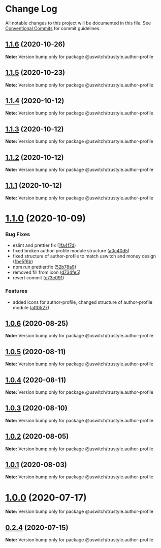 # Change Log

All notable changes to this project will be documented in this file.
See [Conventional Commits](https://conventionalcommits.org) for commit guidelines.

## [1.1.6](https://github.com/uswitch/trustyle/compare/@uswitch/trustyle.author-profile@1.1.5...@uswitch/trustyle.author-profile@1.1.6) (2020-10-26)

**Note:** Version bump only for package @uswitch/trustyle.author-profile





## [1.1.5](https://github.com/uswitch/trustyle/compare/@uswitch/trustyle.author-profile@1.1.4...@uswitch/trustyle.author-profile@1.1.5) (2020-10-23)

**Note:** Version bump only for package @uswitch/trustyle.author-profile





## [1.1.4](https://github.com/uswitch/trustyle/compare/@uswitch/trustyle.author-profile@1.1.2...@uswitch/trustyle.author-profile@1.1.4) (2020-10-12)

**Note:** Version bump only for package @uswitch/trustyle.author-profile





## [1.1.3](https://github.com/uswitch/trustyle/compare/@uswitch/trustyle.author-profile@1.1.2...@uswitch/trustyle.author-profile@1.1.3) (2020-10-12)

**Note:** Version bump only for package @uswitch/trustyle.author-profile





## [1.1.2](https://github.com/uswitch/trustyle/compare/@uswitch/trustyle.author-profile@1.1.0...@uswitch/trustyle.author-profile@1.1.2) (2020-10-12)

**Note:** Version bump only for package @uswitch/trustyle.author-profile





## [1.1.1](https://github.com/uswitch/trustyle/compare/@uswitch/trustyle.author-profile@1.1.0...@uswitch/trustyle.author-profile@1.1.1) (2020-10-12)

**Note:** Version bump only for package @uswitch/trustyle.author-profile





# [1.1.0](https://github.com/uswitch/trustyle/compare/@uswitch/trustyle.author-profile@1.0.9...@uswitch/trustyle.author-profile@1.1.0) (2020-10-09)


### Bug Fixes

* eslint and prettier fix ([1fa4f7d](https://github.com/uswitch/trustyle/commit/1fa4f7d))
* fixed broken author-profile module structure ([a0c40d5](https://github.com/uswitch/trustyle/commit/a0c40d5))
* fixed structure of author-profile to match uswitch and money design ([1be5f6b](https://github.com/uswitch/trustyle/commit/1be5f6b))
* npm run prettier:fix ([52b78a9](https://github.com/uswitch/trustyle/commit/52b78a9))
* removed fill from icon ([d734fe5](https://github.com/uswitch/trustyle/commit/d734fe5))
* revert commit ([c73e091](https://github.com/uswitch/trustyle/commit/c73e091))


### Features

* added icons for author-profile, changed structure of author-profile module ([aff0527](https://github.com/uswitch/trustyle/commit/aff0527))






## [1.0.6](https://github.com/uswitch/trustyle/compare/@uswitch/trustyle.author-profile@1.0.5...@uswitch/trustyle.author-profile@1.0.6) (2020-08-25)

**Note:** Version bump only for package @uswitch/trustyle.author-profile





## [1.0.5](https://github.com/uswitch/trustyle/compare/@uswitch/trustyle.author-profile@1.0.4...@uswitch/trustyle.author-profile@1.0.5) (2020-08-11)

**Note:** Version bump only for package @uswitch/trustyle.author-profile





## [1.0.4](https://github.com/uswitch/trustyle/compare/@uswitch/trustyle.author-profile@1.0.3...@uswitch/trustyle.author-profile@1.0.4) (2020-08-11)

**Note:** Version bump only for package @uswitch/trustyle.author-profile





## [1.0.3](https://github.com/uswitch/trustyle/compare/@uswitch/trustyle.author-profile@1.0.0...@uswitch/trustyle.author-profile@1.0.3) (2020-08-10)

**Note:** Version bump only for package @uswitch/trustyle.author-profile





## [1.0.2](https://github.com/uswitch/trustyle/compare/@uswitch/trustyle.author-profile@1.0.0...@uswitch/trustyle.author-profile@1.0.2) (2020-08-05)

**Note:** Version bump only for package @uswitch/trustyle.author-profile





## [1.0.1](https://github.com/uswitch/trustyle/compare/@uswitch/trustyle.author-profile@1.0.0...@uswitch/trustyle.author-profile@1.0.1) (2020-08-03)

**Note:** Version bump only for package @uswitch/trustyle.author-profile





# [1.0.0](https://github.com/uswitch/trustyle/compare/@uswitch/trustyle.author-profile@0.2.4...@uswitch/trustyle.author-profile@1.0.0) (2020-07-17)

**Note:** Version bump only for package @uswitch/trustyle.author-profile





## [0.2.4](https://github.com/uswitch/trustyle/compare/@uswitch/trustyle.author-profile@0.2.3...@uswitch/trustyle.author-profile@0.2.4) (2020-07-15)

**Note:** Version bump only for package @uswitch/trustyle.author-profile
